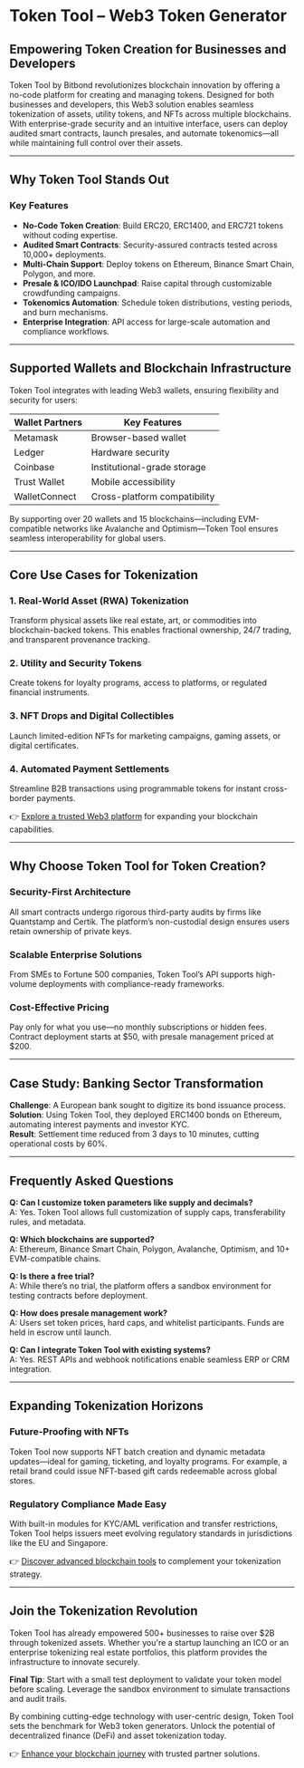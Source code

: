 # Token Tool – Web3 Token Generator  

## Empowering Token Creation for Businesses and Developers  

Token Tool by Bitbond revolutionizes blockchain innovation by offering a no-code platform for creating and managing tokens. Designed for both businesses and developers, this Web3 solution enables seamless tokenization of assets, utility tokens, and NFTs across multiple blockchains. With enterprise-grade security and an intuitive interface, users can deploy audited smart contracts, launch presales, and automate tokenomics—all while maintaining full control over their assets.  

---

## Why Token Tool Stands Out  

### Key Features  

- **No-Code Token Creation**: Build ERC20, ERC1400, and ERC721 tokens without coding expertise.  
- **Audited Smart Contracts**: Security-assured contracts tested across 10,000+ deployments.  
- **Multi-Chain Support**: Deploy tokens on Ethereum, Binance Smart Chain, Polygon, and more.  
- **Presale & ICO/IDO Launchpad**: Raise capital through customizable crowdfunding campaigns.  
- **Tokenomics Automation**: Schedule token distributions, vesting periods, and burn mechanisms.  
- **Enterprise Integration**: API access for large-scale automation and compliance workflows.  

---

## Supported Wallets and Blockchain Infrastructure  

Token Tool integrates with leading Web3 wallets, ensuring flexibility and security for users:  

| Wallet Partners      | Key Features                |  
|-----------------------|-----------------------------|  
| Metamask              | Browser-based wallet        |  
| Ledger                | Hardware security           |  
| Coinbase              | Institutional-grade storage |  
| Trust Wallet          | Mobile accessibility        |  
| WalletConnect         | Cross-platform compatibility|  

By supporting over 20 wallets and 15 blockchains—including EVM-compatible networks like Avalanche and Optimism—Token Tool ensures seamless interoperability for global users.  

---

## Core Use Cases for Tokenization  

### 1. **Real-World Asset (RWA) Tokenization**  
Transform physical assets like real estate, art, or commodities into blockchain-backed tokens. This enables fractional ownership, 24/7 trading, and transparent provenance tracking.  

### 2. **Utility and Security Tokens**  
Create tokens for loyalty programs, access to platforms, or regulated financial instruments.  

### 3. **NFT Drops and Digital Collectibles**  
Launch limited-edition NFTs for marketing campaigns, gaming assets, or digital certificates.  

### 4. **Automated Payment Settlements**  
Streamline B2B transactions using programmable tokens for instant cross-border payments.  

👉 [Explore a trusted Web3 platform](https://bit.ly/okx-bonus) for expanding your blockchain capabilities.  

---

## Why Choose Token Tool for Token Creation?  

### Security-First Architecture  
All smart contracts undergo rigorous third-party audits by firms like Quantstamp and Certik. The platform’s non-custodial design ensures users retain ownership of private keys.  

### Scalable Enterprise Solutions  
From SMEs to Fortune 500 companies, Token Tool’s API supports high-volume deployments with compliance-ready frameworks.  

### Cost-Effective Pricing  
Pay only for what you use—no monthly subscriptions or hidden fees. Contract deployment starts at $50, with presale management priced at $200.  

---

## Case Study: Banking Sector Transformation  

**Challenge**: A European bank sought to digitize its bond issuance process.  
**Solution**: Using Token Tool, they deployed ERC1400 bonds on Ethereum, automating interest payments and investor KYC.  
**Result**: Settlement time reduced from 3 days to 10 minutes, cutting operational costs by 60%.  

---

## Frequently Asked Questions  

**Q: Can I customize token parameters like supply and decimals?**  
A: Yes. Token Tool allows full customization of supply caps, transferability rules, and metadata.  

**Q: Which blockchains are supported?**  
A: Ethereum, Binance Smart Chain, Polygon, Avalanche, Optimism, and 10+ EVM-compatible chains.  

**Q: Is there a free trial?**  
A: While there’s no trial, the platform offers a sandbox environment for testing contracts before deployment.  

**Q: How does presale management work?**  
A: Users set token prices, hard caps, and whitelist participants. Funds are held in escrow until launch.  

**Q: Can I integrate Token Tool with existing systems?**  
A: Yes. REST APIs and webhook notifications enable seamless ERP or CRM integration.  

---

## Expanding Tokenization Horizons  

### Future-Proofing with NFTs  
Token Tool now supports NFT batch creation and dynamic metadata updates—ideal for gaming, ticketing, and loyalty programs. For example, a retail brand could issue NFT-based gift cards redeemable across global stores.  

### Regulatory Compliance Made Easy  
With built-in modules for KYC/AML verification and transfer restrictions, Token Tool helps issuers meet evolving regulatory standards in jurisdictions like the EU and Singapore.  

👉 [Discover advanced blockchain tools](https://bit.ly/okx-bonus) to complement your tokenization strategy.  

---

## Join the Tokenization Revolution  

Token Tool has already empowered 500+ businesses to raise over $2B through tokenized assets. Whether you're a startup launching an ICO or an enterprise tokenizing real estate portfolios, this platform provides the infrastructure to innovate securely.  

**Final Tip**: Start with a small test deployment to validate your token model before scaling. Leverage the sandbox environment to simulate transactions and audit trails.  

By combining cutting-edge technology with user-centric design, Token Tool sets the benchmark for Web3 token generators. Unlock the potential of decentralized finance (DeFi) and asset tokenization today.  

👉 [Enhance your blockchain journey](https://bit.ly/okx-bonus) with trusted partner solutions.